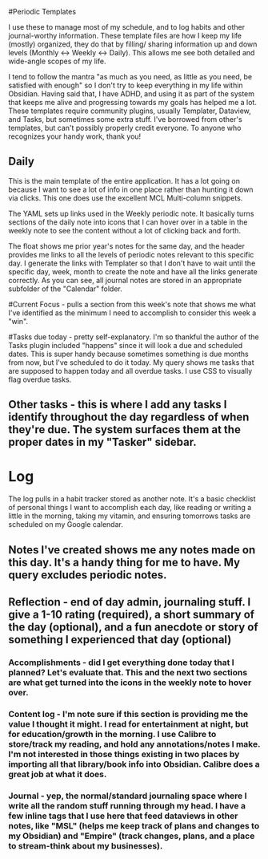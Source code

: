 #Periodic Templates

I use these to manage most of my schedule, and to log habits and other journal-worthy information. These template files are how I keep my life (mostly) organized, they do that by filling/ sharing information up and down levels (Monthly <-> Weekly <-> Daily). This allows me see both detailed and wide-angle scopes of my life.

I tend to follow the mantra "as much as you need, as little as you need, be satisfied with enough" so I don't try to keep everything in my life within Obsidian. Having said that, I have ADHD, and using it as part of the system that keeps me alive and progressing towards my goals has helped me a lot. These templates require community plugins, usually Templater, Dataview, and Tasks, but sometimes some extra stuff. I've borrowed from other's templates, but can't possibly properly credit everyone. To anyone who recognizes your handy work, thank you!

## Daily
This is the main template of the entire application. It has a lot going on because I want to see a lot of info in one place rather than hunting it down via clicks. This one does use the excellent MCL Multi-column snippets.

The YAML sets up links used in the Weekly periodic note. It basically turns sections of the daily note into icons that I can hover over in a table in the weekly note to see the content without a lot of clicking back and forth.

The float shows me prior year's notes for the same day, and the header provides me links to all the levels of periodic notes relevant to this specific day. I generate the links with Templater so that I don't have to wait until the specific day, week, month to create the note and have all the links generate correctly. As you can see, all journal notes are stored in an appropriate subfolder of the "Calendar" folder.

#Current Focus - pulls a section from this week's note that shows me what I've identified as the minimum I need to accomplish to consider this week a "win".

#Tasks due today - pretty self-explanatory. I'm so thankful the author of the Tasks plugin included "happens" since it will look a due and scheduled dates. This is super handy because sometimes something is due months from now, but I've scheduled to do it today. My query shows me tasks that are supposed to happen today and all overdue tasks. I use CSS to visually flag overdue tasks.

## Other tasks - this is where I add any tasks I identify throughout the day regardless of when they're due. The system surfaces them at the proper dates in my "Tasker" sidebar.

# Log
The log pulls in a habit tracker stored as another note. It's a basic checklist of personal things I want to accomplish each day, like reading or writing a little in the morning, taking my vitamin, and ensuring tomorrows tasks are scheduled on my Google calendar.

## Notes I've created shows me any notes made on this day. It's a handy thing for me to have. My query excludes periodic notes.

## Reflection - end of day admin, journaling stuff. I give a 1-10 rating (required), a short summary of the day (optional), and a fun anecdote or story of something I experienced that day (optional)

### Accomplishments - did I get everything done today that I planned? Let's evaluate that. This and the next two sections are what get turned into the icons in the weekly note to hover over.

### Content log - I'm note sure if this section is providing me the value I thought it might. I read for entertainment at night, but for education/growth in the morning. I use Calibre to store/track my reading, and hold any annotations/notes I make. I'm not interested in those things existing in two places by importing all that library/book info into Obsidian. Calibre does a great job at what it does.

### Journal - yep, the normal/standard journaling space where I write all the random stuff running through my head. I have a few inline tags that I use here that feed dataviews in other notes, like "MSL" (helps me keep track of plans and changes to my Obsidian) and "Empire" (track changes, plans, and a place to stream-think about my businesses).